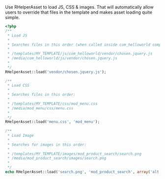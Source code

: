 Use RHelperAsset to load JS, CSS & images. That will automatically allow users to override that files in the template and makes asset loading quite simple.

```php
<?php
/**
 * Load JS
 *
 * Searches files in this order (when called inside com_helloworld component):
 *
 * /templates/MY_TEMPLATE/js/com_helloworld/vendor/chosen.jquery.js
 * /media/com_helloworld/js/vendor/chosen.jquery.js 
 *
 */
RHelperAsset::load('vendor/chosen.jquery.js');
 
/**
 * Load CSS
 *
 * Searches files in this order:
 *
 * /templates/MY_TEMPLATE/css/mod_menu.css
 * /media/mod_menu/css/menu.css
 *
 */
RHelperAsset::load('menu.css', 'mod_menu');
 
/**
 * Load Image
 *
 * Searches for images in this order:
 *
 * /templates/MY_TEMPLATE/images/mod_product_search/search.png
 * /media/mod_product_search/images/search.png
 *
 */
echo RHelperAsset::load('search.png', 'mod_product_search', array('alt' => 'This is the alt text'));
```
